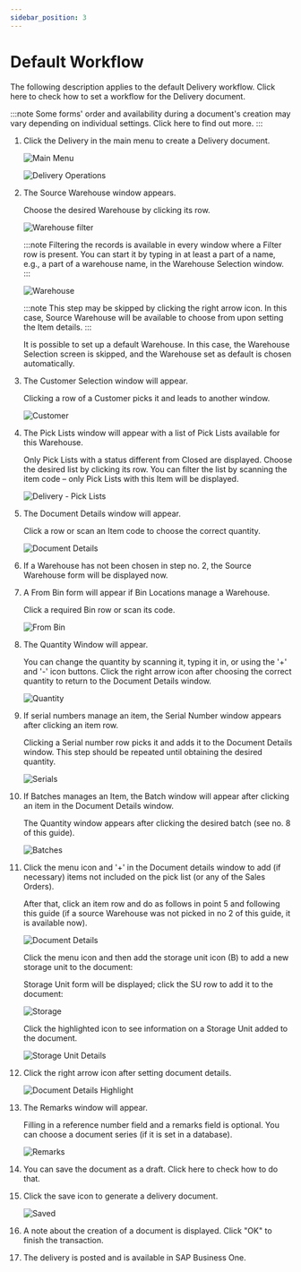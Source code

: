 ```yaml
---
sidebar_position: 3
---
```


# Default Workflow

The following description applies to the default Delivery workflow. Click here to check how to set a workflow for the Delivery document.

:::note
    Some forms' order and availability during a document's creation may vary depending on individual settings. Click here to find out more.
:::

1. Click the Delivery in the main menu to create a Delivery document.

    ![Main Menu](./media/wms-delivery.webp)

    ![Delivery Operations](./media/delivery-operations.webp)
2. The Source Warehouse window appears.

    Choose the desired Warehouse by clicking its row.

    ![Warehouse filter](./media/warehouse-filter.webp)

    :::note
        Filtering the records is available in every window where a Filter row is present. You can start it by typing in at least a part of a name, e.g., a part of a warehouse name, in the Warehouse Selection window.
    :::

    ![Warehouse](./media/delivery-warehouse.webp)

    :::note
        This step may be skipped by clicking the right arrow icon. In this case, Source Warehouse will be available to choose from upon setting the Item details.
    :::

    It is possible to set up a default Warehouse. In this case, the Warehouse Selection screen is skipped, and the Warehouse set as default is chosen automatically.
3. The Customer Selection window will appear.

    Clicking a row of a Customer picks it and leads to another window.

    ![Customer](./media/customer-selection.webp)
4. The Pick Lists window will appear with a list of Pick Lists available for this Warehouse.

    Only Pick Lists with a status different from Closed are displayed. Choose the desired list by clicking its row. You can filter the list by scanning the item code – only Pick Lists with this Item will be displayed.

    ![Delivery - Pick Lists](./media/delivery-pick-lists.webp)
5. The Document Details window will appear.

    Click a row or scan an Item code to choose the correct quantity.

    ![Document Details](./media/doc-det-so.webp)
6. If a Warehouse has not been chosen in step no. 2, the Source Warehouse form will be displayed now.
7. A From Bin form will appear if Bin Locations manage a Warehouse.

    Click a required Bin row or scan its code.

    ![From Bin](./media/delivery-from-bin.webp)
8. The Quantity Window will appear.

    You can change the quantity by scanning it, typing it in, or using the '+' and '-' icon buttons. Click the right arrow icon after choosing the correct quantity to return to the Document Details window.

    ![Quantity](./media/delivery-quantity-A00001.webp)
9. If serial numbers manage an item, the Serial Number window appears after clicking an item row.

    Clicking a Serial number row picks it and adds it to the Document Details window. This step should be repeated until obtaining the desired quantity.

    ![Serials](./media/delivery-serials-2.webp)
10. If Batches manages an Item, the Batch window will appear after clicking an item in the Document Details window.

    The Quantity window appears after clicking the desired batch (see no. 8 of this guide).

    ![Batches](./media/delivery-batches.webp)
11. Click the menu icon and '+' in the Document details window to add (if necessary) items not included on the pick list (or any of the Sales Orders).

    After that, click an item row and do as follows in point 5 and following this guide (if a source Warehouse was not picked in no 2 of this guide, it is available now).

    ![Document Details](./media/doc-det-empty.webp)

    Click the menu icon and then add the storage unit icon (B) to add a new storage unit to the document:

    Storage Unit form will be displayed; click the SU row to add it to the document:

    ![Storage](./media/delivery-batches.webp)

    Click the highlighted icon to see information on a Storage Unit added to the document.

    ![Storage Unit Details](./media/delivery-storage-unit-details.webp)
12. Click the right arrow icon after setting document details.

    ![Document Details Highlight](./media/delivery-document-details-highlight-2.webp)
13. The Remarks window will appear.

    Filling in a reference number field and a remarks field is optional. You can choose a document series (if it is set in a database).

    ![Remarks](./media/delivery-remarks-3.webp)
14. You can save the document as a draft. Click here to check how to do that.
15. Click the save icon to generate a delivery document.

    ![Saved](./media/delivery-saved.webp)
16. A note about the creation of a document is displayed. Click "OK" to finish the transaction.
17. The delivery is posted and is available in SAP Business One.
